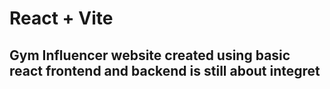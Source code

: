 # React + Vite

## Gym Influencer website created  using basic react frontend and backend is still about integret 
